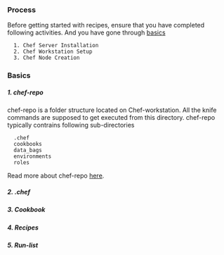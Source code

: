 ### Process
Before getting started with recipes, ensure that you have completed following activities. And you have gone through [basics](https://github.com/ManishDevops/Getting-Started-With-Chef/blob/master/4.%20Chef-Writing-Recipes.md#basics)

      1. Chef Server Installation
      2. Chef Workstation Setup
      3. Chef Node Creation
  
### Basics

##### 1. chef-repo
chef-repo is a folder structure located on Chef-workstation. All the knife commands are supposed to get executed from this directory. chef-repo typically contrains following sub-directories

      .chef
      cookbooks
      data_bags
      environments
      roles
      
Read more about chef-repo [here](https://docs.chef.io/chef_repo.html).

##### 2. .chef

##### 3. Cookbook

##### 4. Recipes

##### 5. Run-list
